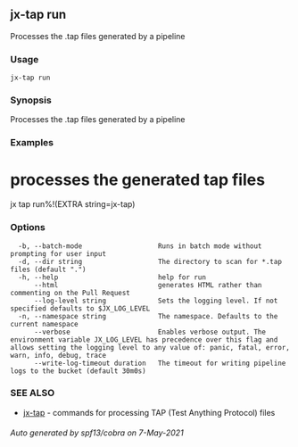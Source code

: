 ## jx-tap run

Processes the .tap files generated by a pipeline

### Usage

```
jx-tap run
```

### Synopsis

Processes the .tap files generated by a pipeline

### Examples

  # processes the generated tap files
  jx tap run%!(EXTRA string=jx-tap)

### Options

```
  -b, --batch-mode                   Runs in batch mode without prompting for user input
  -d, --dir string                   The directory to scan for *.tap files (default ".")
  -h, --help                         help for run
      --html                         generates HTML rather than commenting on the Pull Request
      --log-level string             Sets the logging level. If not specified defaults to $JX_LOG_LEVEL
  -n, --namespace string             The namespace. Defaults to the current namespace
      --verbose                      Enables verbose output. The environment variable JX_LOG_LEVEL has precedence over this flag and allows setting the logging level to any value of: panic, fatal, error, warn, info, debug, trace
      --write-log-timeout duration   The timeout for writing pipeline logs to the bucket (default 30m0s)
```

### SEE ALSO

* [jx-tap](jx-tap.md)	 - commands for processing TAP (Test Anything Protocol) files

###### Auto generated by spf13/cobra on 7-May-2021
